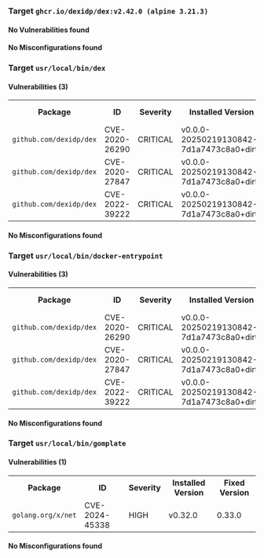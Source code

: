 
<h3>Target <code>ghcr.io/dexidp/dex:v2.42.0 (alpine 3.21.3)</code></h3>
<h4>No Vulnerabilities found</h4>
<h4>No Misconfigurations found</h4>
<h3>Target <code>usr/local/bin/dex</code></h3>
<h4>Vulnerabilities (3)</h4>
<table>
    <tr>
        <th>Package</th>
        <th>ID</th>
        <th>Severity</th>
        <th>Installed Version</th>
        <th>Fixed Version</th>
    </tr>
    <tr>
        <td><code>github.com/dexidp/dex</code></td>
        <td>CVE-2020-26290</td>
        <td>CRITICAL</td>
        <td>v0.0.0-20250219130842-7d1a7473c8a0+dirty</td>
        <td>2.27.0</td>
    </tr>
    <tr>
        <td><code>github.com/dexidp/dex</code></td>
        <td>CVE-2020-27847</td>
        <td>CRITICAL</td>
        <td>v0.0.0-20250219130842-7d1a7473c8a0+dirty</td>
        <td>2.27.0</td>
    </tr>
    <tr>
        <td><code>github.com/dexidp/dex</code></td>
        <td>CVE-2022-39222</td>
        <td>CRITICAL</td>
        <td>v0.0.0-20250219130842-7d1a7473c8a0+dirty</td>
        <td>2.35.0</td>
    </tr>
</table>
<h4>No Misconfigurations found</h4>
<h3>Target <code>usr/local/bin/docker-entrypoint</code></h3>
<h4>Vulnerabilities (3)</h4>
<table>
    <tr>
        <th>Package</th>
        <th>ID</th>
        <th>Severity</th>
        <th>Installed Version</th>
        <th>Fixed Version</th>
    </tr>
    <tr>
        <td><code>github.com/dexidp/dex</code></td>
        <td>CVE-2020-26290</td>
        <td>CRITICAL</td>
        <td>v0.0.0-20250219130842-7d1a7473c8a0+dirty</td>
        <td>2.27.0</td>
    </tr>
    <tr>
        <td><code>github.com/dexidp/dex</code></td>
        <td>CVE-2020-27847</td>
        <td>CRITICAL</td>
        <td>v0.0.0-20250219130842-7d1a7473c8a0+dirty</td>
        <td>2.27.0</td>
    </tr>
    <tr>
        <td><code>github.com/dexidp/dex</code></td>
        <td>CVE-2022-39222</td>
        <td>CRITICAL</td>
        <td>v0.0.0-20250219130842-7d1a7473c8a0+dirty</td>
        <td>2.35.0</td>
    </tr>
</table>
<h4>No Misconfigurations found</h4>
<h3>Target <code>usr/local/bin/gomplate</code></h3>
<h4>Vulnerabilities (1)</h4>
<table>
    <tr>
        <th>Package</th>
        <th>ID</th>
        <th>Severity</th>
        <th>Installed Version</th>
        <th>Fixed Version</th>
    </tr>
    <tr>
        <td><code>golang.org/x/net</code></td>
        <td>CVE-2024-45338</td>
        <td>HIGH</td>
        <td>v0.32.0</td>
        <td>0.33.0</td>
    </tr>
</table>
<h4>No Misconfigurations found</h4>
